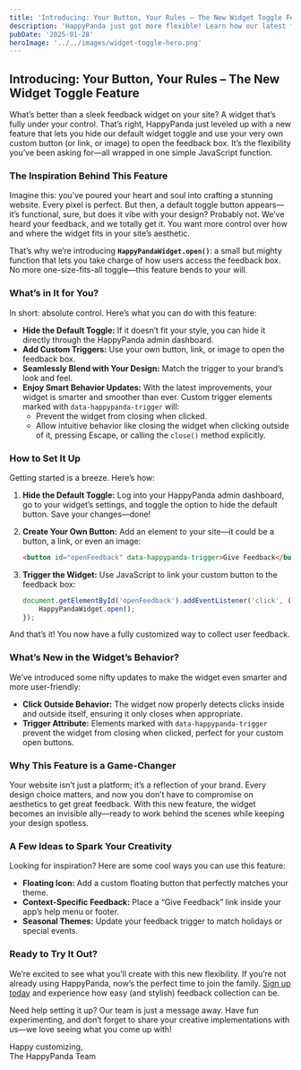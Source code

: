```yaml
---
title: 'Introducing: Your Button, Your Rules – The New Widget Toggle Feature'
description: 'HappyPanda just got more flexible! Learn how our latest feature lets you hide the default widget toggle and use your own custom buttons, links, or icons to open the feedback box. Perfect for seamless design and ultimate customization.'
pubDate: '2025-01-28'
heroImage: '../../images/widget-toggle-hero.png'
---
```


## Introducing: Your Button, Your Rules – The New Widget Toggle Feature

What’s better than a sleek feedback widget on your site? A widget that’s fully under your control. That’s right, HappyPanda just leveled up with a new feature that lets you hide our default widget toggle and use your very own custom button (or link, or image) to open the feedback box. It’s the flexibility you’ve been asking for—all wrapped in one simple JavaScript function.

### The Inspiration Behind This Feature

Imagine this: you’ve poured your heart and soul into crafting a stunning website. Every pixel is perfect. But then, a default toggle button appears—it’s functional, sure, but does it vibe with your design? Probably not. We’ve heard your feedback, and we totally get it. You want more control over how and where the widget fits in your site’s aesthetic.

That’s why we’re introducing **`HappyPandaWidget.open()`**: a small but mighty function that lets you take charge of how users access the feedback box. No more one-size-fits-all toggle—this feature bends to your will.

### What’s in It for You?

In short: absolute control. Here’s what you can do with this feature:

- **Hide the Default Toggle:** If it doesn’t fit your style, you can hide it directly through the HappyPanda admin dashboard.
- **Add Custom Triggers:** Use your own button, link, or image to open the feedback box.
- **Seamlessly Blend with Your Design:** Match the trigger to your brand’s look and feel.
- **Enjoy Smart Behavior Updates:** With the latest improvements, your widget is smarter and smoother than ever. Custom trigger elements marked with `data-happypanda-trigger` will:
  - Prevent the widget from closing when clicked.
  - Allow intuitive behavior like closing the widget when clicking outside of it, pressing Escape, or calling the `close()` method explicitly.

### How to Set It Up

Getting started is a breeze. Here’s how:

1. **Hide the Default Toggle:**
   Log into your HappyPanda admin dashboard, go to your widget’s settings, and toggle the option to hide the default button. Save your changes—done!

2. **Create Your Own Button:**
   Add an element to your site—it could be a button, a link, or even an image:
   ```html
   <button id="openFeedback" data-happypanda-trigger>Give Feedback</button>
   ```

3. **Trigger the Widget:**
   Use JavaScript to link your custom button to the feedback box:
   ```javascript
   document.getElementById('openFeedback').addEventListener('click', () => {
       HappyPandaWidget.open();
   });
   ```

And that’s it! You now have a fully customized way to collect user feedback.

### What’s New in the Widget’s Behavior?

We’ve introduced some nifty updates to make the widget even smarter and more user-friendly:

- **Click Outside Behavior:** The widget now properly detects clicks inside and outside itself, ensuring it only closes when appropriate.
- **Trigger Attribute:** Elements marked with `data-happypanda-trigger` prevent the widget from closing when clicked, perfect for your custom open buttons.

### Why This Feature is a Game-Changer

Your website isn’t just a platform; it’s a reflection of your brand. Every design choice matters, and now you don’t have to compromise on aesthetics to get great feedback. With this new feature, the widget becomes an invisible ally—ready to work behind the scenes while keeping your design spotless.

### A Few Ideas to Spark Your Creativity

Looking for inspiration? Here are some cool ways you can use this feature:

- **Floating Icon:** Add a custom floating button that perfectly matches your theme.
- **Context-Specific Feedback:** Place a “Give Feedback” link inside your app’s help menu or footer.
- **Seasonal Themes:** Update your feedback trigger to match holidays or special events.

### Ready to Try It Out?

We’re excited to see what you’ll create with this new flexibility. If you’re not already using HappyPanda, now’s the perfect time to join the family. [Sign up today](#) and experience how easy (and stylish) feedback collection can be.

Need help setting it up? Our team is just a message away. Have fun experimenting, and don’t forget to share your creative implementations with us—we love seeing what you come up with!

Happy customizing,  
The HappyPanda Team

